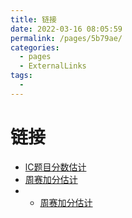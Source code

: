 ```yaml
---
title: 链接
date: 2022-03-16 08:05:59
permalink: /pages/5b79ae/
categories:
  - pages
  - ExternalLinks
tags:
  - 
---
```

# 链接

- <a href='https://zerotrac.github.io/leetcode_problem_rating/'>lC题目分数估计</a>
- <a href='https://lcpredictor.herokuapp.com/'>周赛加分估计</a>
- - <a href='https://leetcode-rating-predictor.herokuapp.com/'>周赛加分估计</a>

